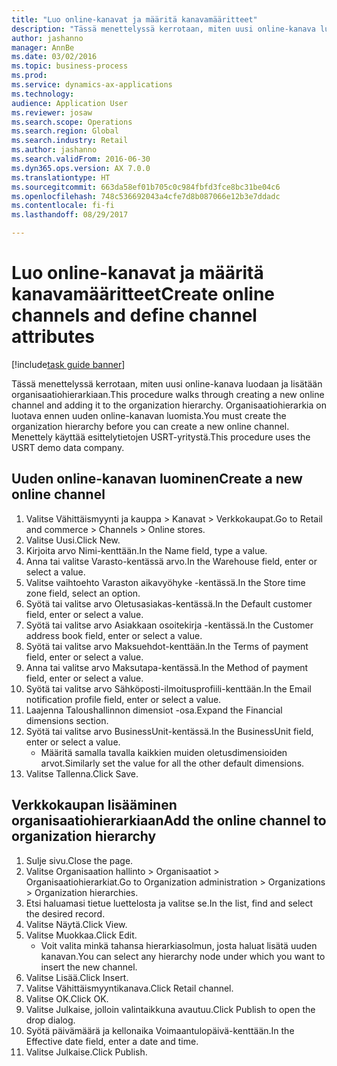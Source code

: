 ```yaml
--- 
title: "Luo online-kanavat ja määritä kanavamääritteet"
description: "Tässä menettelyssä kerrotaan, miten uusi online-kanava luodaan ja lisätään organisaatiohierarkiaan."
author: jashanno
manager: AnnBe
ms.date: 03/02/2016
ms.topic: business-process
ms.prod: 
ms.service: dynamics-ax-applications
ms.technology: 
audience: Application User
ms.reviewer: josaw
ms.search.scope: Operations
ms.search.region: Global
ms.search.industry: Retail
ms.author: jashanno
ms.search.validFrom: 2016-06-30
ms.dyn365.ops.version: AX 7.0.0
ms.translationtype: HT
ms.sourcegitcommit: 663da58ef01b705c0c984fbfd3fce8bc31be04c6
ms.openlocfilehash: 748c536692043a4cfe7d8b087066e12b3e7ddadc
ms.contentlocale: fi-fi
ms.lasthandoff: 08/29/2017

---
```

# <a name="create-online-channels-and-define-channel-attributes"></a><span data-ttu-id="72bdc-103">Luo online-kanavat ja määritä kanavamääritteet</span><span class="sxs-lookup"><span data-stu-id="72bdc-103">Create online channels and define channel attributes</span></span>

[!include[task guide banner](../includes/task-guide-banner.md)]

<span data-ttu-id="72bdc-104">Tässä menettelyssä kerrotaan, miten uusi online-kanava luodaan ja lisätään organisaatiohierarkiaan.</span><span class="sxs-lookup"><span data-stu-id="72bdc-104">This procedure walks through creating a new online channel and adding it to the organization hierarchy.</span></span> <span data-ttu-id="72bdc-105">Organisaatiohierarkia on luotava ennen uuden online-kanavan luomista.</span><span class="sxs-lookup"><span data-stu-id="72bdc-105">You must create the organization hierarchy before you can create a new online channel.</span></span> <span data-ttu-id="72bdc-106">Menettely käyttää esittelytietojen USRT-yritystä.</span><span class="sxs-lookup"><span data-stu-id="72bdc-106">This procedure uses the USRT demo data company.</span></span>


## <a name="create-a-new-online-channel"></a><span data-ttu-id="72bdc-107">Uuden online-kanavan luominen</span><span class="sxs-lookup"><span data-stu-id="72bdc-107">Create a new online channel</span></span>
1. <span data-ttu-id="72bdc-108">Valitse Vähittäismyynti ja kauppa > Kanavat > Verkkokaupat.</span><span class="sxs-lookup"><span data-stu-id="72bdc-108">Go to Retail and commerce > Channels > Online stores.</span></span>
2. <span data-ttu-id="72bdc-109">Valitse Uusi.</span><span class="sxs-lookup"><span data-stu-id="72bdc-109">Click New.</span></span>
3. <span data-ttu-id="72bdc-110">Kirjoita arvo Nimi-kenttään.</span><span class="sxs-lookup"><span data-stu-id="72bdc-110">In the Name field, type a value.</span></span>
4. <span data-ttu-id="72bdc-111">Anna tai valitse Varasto-kentässä arvo.</span><span class="sxs-lookup"><span data-stu-id="72bdc-111">In the Warehouse field, enter or select a value.</span></span>
5. <span data-ttu-id="72bdc-112">Valitse vaihtoehto Varaston aikavyöhyke -kentässä.</span><span class="sxs-lookup"><span data-stu-id="72bdc-112">In the Store time zone field, select an option.</span></span>
6. <span data-ttu-id="72bdc-113">Syötä tai valitse arvo Oletusasiakas-kentässä.</span><span class="sxs-lookup"><span data-stu-id="72bdc-113">In the Default customer field, enter or select a value.</span></span>
7. <span data-ttu-id="72bdc-114">Syötä tai valitse arvo Asiakkaan osoitekirja -kentässä.</span><span class="sxs-lookup"><span data-stu-id="72bdc-114">In the Customer address book field, enter or select a value.</span></span>
8. <span data-ttu-id="72bdc-115">Syötä tai valitse arvo Maksuehdot-kenttään.</span><span class="sxs-lookup"><span data-stu-id="72bdc-115">In the Terms of payment field, enter or select a value.</span></span>
9. <span data-ttu-id="72bdc-116">Anna tai valitse arvo Maksutapa-kentässä.</span><span class="sxs-lookup"><span data-stu-id="72bdc-116">In the Method of payment field, enter or select a value.</span></span>
10. <span data-ttu-id="72bdc-117">Syötä tai valitse arvo Sähköposti-ilmoitusprofiili-kenttään.</span><span class="sxs-lookup"><span data-stu-id="72bdc-117">In the Email notification profile field, enter or select a value.</span></span>
11. <span data-ttu-id="72bdc-118">Laajenna Taloushallinnon dimensiot -osa.</span><span class="sxs-lookup"><span data-stu-id="72bdc-118">Expand the Financial dimensions section.</span></span>
12. <span data-ttu-id="72bdc-119">Syötä tai valitse arvo BusinessUnit-kentässä.</span><span class="sxs-lookup"><span data-stu-id="72bdc-119">In the BusinessUnit field, enter or select a value.</span></span>
    * <span data-ttu-id="72bdc-120">Määritä samalla tavalla kaikkien muiden oletusdimensioiden arvot.</span><span class="sxs-lookup"><span data-stu-id="72bdc-120">Similarly set the value for all the other default dimensions.</span></span>  
13. <span data-ttu-id="72bdc-121">Valitse Tallenna.</span><span class="sxs-lookup"><span data-stu-id="72bdc-121">Click Save.</span></span>

## <a name="add-the-online-channel-to-organization-hierarchy"></a><span data-ttu-id="72bdc-122">Verkkokaupan lisääminen organisaatiohierarkiaan</span><span class="sxs-lookup"><span data-stu-id="72bdc-122">Add the online channel to organization hierarchy</span></span>
1. <span data-ttu-id="72bdc-123">Sulje sivu.</span><span class="sxs-lookup"><span data-stu-id="72bdc-123">Close the page.</span></span>
2. <span data-ttu-id="72bdc-124">Valitse Organisaation hallinto > Organisaatiot > Organisaatiohierarkiat.</span><span class="sxs-lookup"><span data-stu-id="72bdc-124">Go to Organization administration > Organizations > Organization hierarchies.</span></span>
3. <span data-ttu-id="72bdc-125">Etsi haluamasi tietue luettelosta ja valitse se.</span><span class="sxs-lookup"><span data-stu-id="72bdc-125">In the list, find and select the desired record.</span></span>
4. <span data-ttu-id="72bdc-126">Valitse Näytä.</span><span class="sxs-lookup"><span data-stu-id="72bdc-126">Click View.</span></span>
5. <span data-ttu-id="72bdc-127">Valitse Muokkaa.</span><span class="sxs-lookup"><span data-stu-id="72bdc-127">Click Edit.</span></span>
    * <span data-ttu-id="72bdc-128">Voit valita minkä tahansa hierarkiasolmun, josta haluat lisätä uuden kanavan.</span><span class="sxs-lookup"><span data-stu-id="72bdc-128">You can select any hierarchy node under which you want to insert the new channel.</span></span>  
6. <span data-ttu-id="72bdc-129">Valitse Lisää.</span><span class="sxs-lookup"><span data-stu-id="72bdc-129">Click Insert.</span></span>
7. <span data-ttu-id="72bdc-130">Valitse Vähittäismyyntikanava.</span><span class="sxs-lookup"><span data-stu-id="72bdc-130">Click Retail channel.</span></span>
8. <span data-ttu-id="72bdc-131">Valitse OK.</span><span class="sxs-lookup"><span data-stu-id="72bdc-131">Click OK.</span></span>
9. <span data-ttu-id="72bdc-132">Valitse Julkaise, jolloin valintaikkuna avautuu.</span><span class="sxs-lookup"><span data-stu-id="72bdc-132">Click Publish to open the drop dialog.</span></span>
10. <span data-ttu-id="72bdc-133">Syötä päivämäärä ja kellonaika Voimaantulopäivä-kenttään.</span><span class="sxs-lookup"><span data-stu-id="72bdc-133">In the Effective date field, enter a date and time.</span></span>
11. <span data-ttu-id="72bdc-134">Valitse Julkaise.</span><span class="sxs-lookup"><span data-stu-id="72bdc-134">Click Publish.</span></span>


